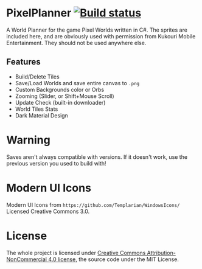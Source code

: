 # PixelPlanner [![Build status](https://ci.appveyor.com/api/projects/status/p25yvbnoho0eoem1?svg=true)](https://ci.appveyor.com/project/Nenkai/pixelplanner)
A World Planner for the game Pixel Worlds written in C#.
The sprites are included here, and are obviously used with permission from Kukouri Mobile Entertainment. They should not be used anywhere else.

## Features
- Build/Delete Tiles
- Save/Load Worlds and save entire canvas to `.png`
- Custom Backgrounds color or Orbs
- Zooming (Slider, or Shift+Mouse Scroll)
- Update Check (built-in downloader)
- World Tiles Stats
- Dark Material Design

# Warning
Saves aren't always compatible with versions. If it doesn't work, use the previous version you used to build with!

# Modern UI Icons
Modern UI Icons from `https://github.com/Templarian/WindowsIcons/`
Licensed Creative Commons 3.0.

# License

The whole project is licensed under [Creative Commons Attribution-NonCommercial 4.0 license](https://creativecommons.org/licenses/by-nc/4.0/), the source code under the MIT License.
